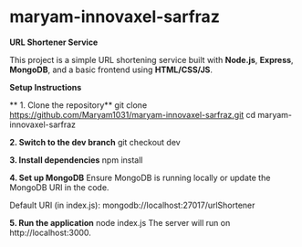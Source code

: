 # maryam-innovaxel-sarfraz
**URL Shortener Service**

This project is a simple URL shortening service built with **Node.js**, **Express**, **MongoDB**, and a basic frontend using **HTML/CSS/JS**.

 **Setup Instructions**

** 1. Clone the repository**
git clone https://github.com/Maryam1031/maryam-innovaxel-sarfraz.git
cd maryam-innovaxel-sarfraz

**2. Switch to the dev branch**
git checkout dev

**3. Install dependencies**
npm install

**4. Set up MongoDB**
Ensure MongoDB is running locally or update the MongoDB URI in the code.

Default URI (in index.js):
mongodb://localhost:27017/urlShortener

**5. Run the application**
node index.js
The server will run on http://localhost:3000.
